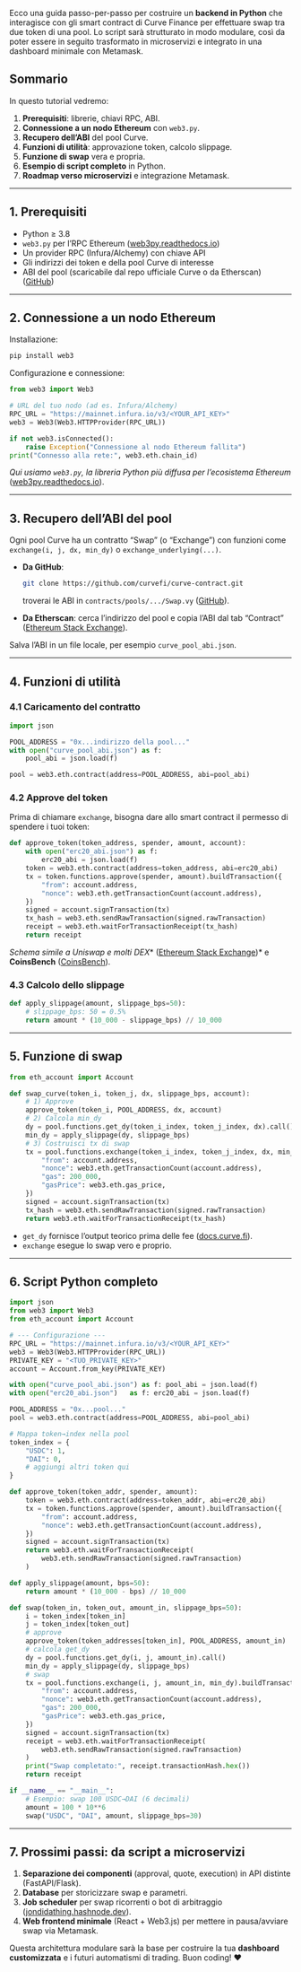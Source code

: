 Ecco una guida passo-per-passo per costruire un **backend in Python** che interagisce con gli smart contract di Curve Finance per effettuare swap tra due token di una pool. Lo script sarà strutturato in modo modulare, così da poter essere in seguito trasformato in microservizi e integrato in una dashboard minimale con Metamask.

## Sommario

In questo tutorial vedremo:

1. **Prerequisiti**: librerie, chiavi RPC, ABI.
2. **Connessione a un nodo Ethereum** con `web3.py`.
3. **Recupero dell’ABI** del pool Curve.
4. **Funzioni di utilità**: approvazione token, calcolo slippage.
5. **Funzione di swap** vera e propria.
6. **Esempio di script completo** in Python.
7. **Roadmap verso microservizi** e integrazione Metamask.

---

## 1. Prerequisiti

* Python ≥ 3.8
* `web3.py` per l’RPC Ethereum ([web3py.readthedocs.io][1])
* Un provider RPC (Infura/Alchemy) con chiave API
* Gli indirizzi dei token e della pool Curve di interesse
* ABI del pool (scaricabile dal repo ufficiale Curve o da Etherscan) ([GitHub][2])

---

## 2. Connessione a un nodo Ethereum

Installazione:

```bash
pip install web3
```

Configurazione e connessione:

```python
from web3 import Web3

# URL del tuo nodo (ad es. Infura/Alchemy)
RPC_URL = "https://mainnet.infura.io/v3/<YOUR_API_KEY>"
web3 = Web3(Web3.HTTPProvider(RPC_URL))

if not web3.isConnected():
    raise Exception("Connessione al nodo Ethereum fallita")
print("Connesso alla rete:", web3.eth.chain_id)
```

*Qui usiamo `web3.py`, la libreria Python più diffusa per l’ecosistema Ethereum* ([web3py.readthedocs.io][1]).

---

## 3. Recupero dell’ABI del pool

Ogni pool Curve ha un contratto “Swap” (o “Exchange”) con funzioni come `exchange(i, j, dx, min_dy)` o `exchange_underlying(...)`.

* **Da GitHub**:

  ```bash
  git clone https://github.com/curvefi/curve-contract.git
  ```

  troverai le ABI in `contracts/pools/.../Swap.vy` ([GitHub][2]).
* **Da Etherscan**: cerca l’indirizzo del pool e copia l’ABI dal tab “Contract” ([Ethereum Stack Exchange][3]).

Salva l’ABI in un file locale, per esempio `curve_pool_abi.json`.

---

## 4. Funzioni di utilità

### 4.1 Caricamento del contratto

```python
import json

POOL_ADDRESS = "0x...indirizzo della pool..."
with open("curve_pool_abi.json") as f:
    pool_abi = json.load(f)

pool = web3.eth.contract(address=POOL_ADDRESS, abi=pool_abi)
```

### 4.2 Approve del token

Prima di chiamare `exchange`, bisogna dare allo smart contract il permesso di spendere i tuoi token:

```python
def approve_token(token_address, spender, amount, account):
    with open("erc20_abi.json") as f:
        erc20_abi = json.load(f)
    token = web3.eth.contract(address=token_address, abi=erc20_abi)
    tx = token.functions.approve(spender, amount).buildTransaction({
        "from": account.address,
        "nonce": web3.eth.getTransactionCount(account.address),
    })
    signed = account.signTransaction(tx)
    tx_hash = web3.eth.sendRawTransaction(signed.rawTransaction)
    receipt = web3.eth.waitForTransactionReceipt(tx_hash)
    return receipt
```

*Schema simile a Uniswap e molti DEX*\* ([Ethereum Stack Exchange][4])\* e **CoinsBench** ([CoinsBench][5]).

### 4.3 Calcolo dello slippage

```python
def apply_slippage(amount, slippage_bps=50):
    # slippage_bps: 50 = 0.5%
    return amount * (10_000 - slippage_bps) // 10_000
```

---

## 5. Funzione di swap

```python
from eth_account import Account

def swap_curve(token_i, token_j, dx, slippage_bps, account):
    # 1) Approve
    approve_token(token_i, POOL_ADDRESS, dx, account)
    # 2) Calcola min_dy
    dy = pool.functions.get_dy(token_i_index, token_j_index, dx).call()
    min_dy = apply_slippage(dy, slippage_bps)
    # 3) Costruisci tx di swap
    tx = pool.functions.exchange(token_i_index, token_j_index, dx, min_dy).buildTransaction({
        "from": account.address,
        "nonce": web3.eth.getTransactionCount(account.address),
        "gas": 200_000,
        "gasPrice": web3.eth.gas_price,
    })
    signed = account.signTransaction(tx)
    tx_hash = web3.eth.sendRawTransaction(signed.rawTransaction)
    return web3.eth.waitForTransactionReceipt(tx_hash)
```

* `get_dy` fornisce l’output teorico prima delle fee ([docs.curve.fi][6]).
* `exchange` esegue lo swap vero e proprio.

---

## 6. Script Python completo

```python
import json
from web3 import Web3
from eth_account import Account

# --- Configurazione ---
RPC_URL = "https://mainnet.infura.io/v3/<YOUR_API_KEY>"
web3 = Web3(Web3.HTTPProvider(RPC_URL))
PRIVATE_KEY = "<TUO_PRIVATE_KEY>"
account = Account.from_key(PRIVATE_KEY)

with open("curve_pool_abi.json") as f: pool_abi = json.load(f)
with open("erc20_abi.json")   as f: erc20_abi = json.load(f)

POOL_ADDRESS = "0x...pool..."
pool = web3.eth.contract(address=POOL_ADDRESS, abi=pool_abi)

# Mappa token→index nella pool
token_index = {
    "USDC": 1,
    "DAI": 0,
    # aggiungi altri token qui
}

def approve_token(token_addr, spender, amount):
    token = web3.eth.contract(address=token_addr, abi=erc20_abi)
    tx = token.functions.approve(spender, amount).buildTransaction({
        "from": account.address,
        "nonce": web3.eth.getTransactionCount(account.address),
    })
    signed = account.signTransaction(tx)
    return web3.eth.waitForTransactionReceipt(
        web3.eth.sendRawTransaction(signed.rawTransaction)
    )

def apply_slippage(amount, bps=50):
    return amount * (10_000 - bps) // 10_000

def swap(token_in, token_out, amount_in, slippage_bps=50):
    i = token_index[token_in]
    j = token_index[token_out]
    # approve
    approve_token(token_addresses[token_in], POOL_ADDRESS, amount_in)
    # calcola get_dy
    dy = pool.functions.get_dy(i, j, amount_in).call()
    min_dy = apply_slippage(dy, slippage_bps)
    # swap
    tx = pool.functions.exchange(i, j, amount_in, min_dy).buildTransaction({
        "from": account.address,
        "nonce": web3.eth.getTransactionCount(account.address),
        "gas": 200_000,
        "gasPrice": web3.eth.gas_price,
    })
    signed = account.signTransaction(tx)
    receipt = web3.eth.waitForTransactionReceipt(
        web3.eth.sendRawTransaction(signed.rawTransaction)
    )
    print("Swap completato:", receipt.transactionHash.hex())
    return receipt

if __name__ == "__main__":
    # Esempio: swap 100 USDC→DAI (6 decimali)
    amount = 100 * 10**6
    swap("USDC", "DAI", amount, slippage_bps=30)
```

---

## 7. Prossimi passi: da script a microservizi

1. **Separazione dei componenti** (approval, quote, execution) in API distinte (FastAPI/Flask).
2. **Database** per storicizzare swap e parametri.
3. **Job scheduler** per swap ricorrenti o bot di arbitraggio ([jondidathing.hashnode.dev][7]).
4. **Web frontend minimale** (React + Web3.js) per mettere in pausa/avviare swap via Metamask.

Questa architettura modulare sarà la base per costruire la tua **dashboard customizzata** e i futuri automatismi di trading. Buon coding! ❤️

[1]: https://web3py.readthedocs.io/en/stable/resources.html?utm_source=chatgpt.com "Resources and Learning Material — web3.py 7.11.0 documentation"
[2]: https://github.com/curvefi/curve-contract?utm_source=chatgpt.com "Vyper contracts used in Curve.fi exchange pools. - GitHub"
[3]: https://ethereum.stackexchange.com/questions/102936/where-can-i-find-the-polygon-curve-fi-interfaces-for-solidity?utm_source=chatgpt.com "Where can I find the polygon.curve.fi interfaces for solidity?"
[4]: https://ethereum.stackexchange.com/questions/161829/how-to-swap-one-coin-to-another-in-web3-py-using-uniswap-contracts?utm_source=chatgpt.com "How to swap one coin to another in Web3.py using Uniswap ..."
[5]: https://coinsbench.com/interact-with-cronos-single-usdc-lp-with-web3-py-1e14c62a0d9c?utm_source=chatgpt.com "web3.py — Interact with CRONOS SINGLE/USDC LP - CoinsBench"
[6]: https://docs.curve.fi/integration/rate-provider/?utm_source=chatgpt.com "Rate Provider - Curve Technical Docs"
[7]: https://jondidathing.hashnode.dev/black-swan-arbitrage?utm_source=chatgpt.com "Making Money Through Crypto Arbitrage Using Python"

